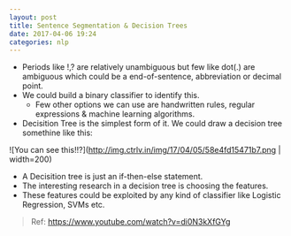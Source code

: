 ```yaml
---
layout: post
title: Sentence Segmentation & Decision Trees
date: 2017-04-06 19:24
categories: nlp
---
```


- Periods like !,? are relatively unambiguous but few like dot(.) are ambiguous which could be a end-of-sentence, abbreviation or decimal point.
- We could build a binary classifier to identify this.
    - Few other options we can use are handwritten rules, regular expressions & machine learning algorithms.
- Decisition Tree is the simplest form of it. We could draw a decision tree somethine like this:
    
![You can see this!!?](http://img.ctrlv.in/img/17/04/05/58e4fd15471b7.png | width=200)

- A Decisition tree is just an if-then-else statement.
- The interesting research in a decision tree is choosing the features.
- These features could be exploited by any kind of classifier like Logistic Regression, SVMs etc.


> Ref: https://www.youtube.com/watch?v=di0N3kXfGYg